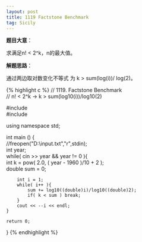 ```yaml
---
layout: post
title: 1119 Factstone Benchmark
tag: Sicily
---
```


__题目大意__：

求满足n! < 2^k，n的最大值。

__解题思路__：

通过两边取对数变化不等式 为 k > sum(log(i))/ log(2)。

{% highlight c %}
// 1119. Factstone Benchmark  
// n! < 2^k  ->  k > sum(log10(i))/log10(2)   
  
#include <iostream>    
#include <cmath>  
  
using namespace std;    
  
int main () {  
    //freopen("D:\\input.txt","r",stdin);   
    int year;  
    while( cin >> year && year != 0 ){  
        int k = pow( 2.0, ( year - 1960 )/10 + 2 );      
        double sum = 0;  
          
        int i = 1;  
        while( i++ ){  
            sum += log10((double)i)/log10((double)2);  
            if( k < sum ) break;  
        }  
        cout << --i << endl;      
    }  
      
    return 0;    
} 
{% endhighlight %}